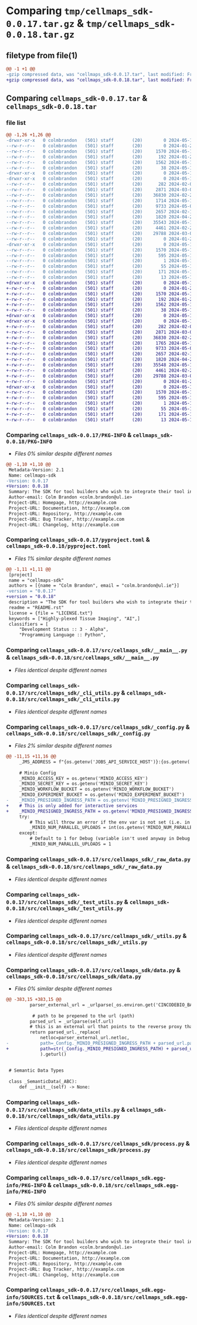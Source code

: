 # Comparing `tmp/cellmaps_sdk-0.0.17.tar.gz` & `tmp/cellmaps_sdk-0.0.18.tar.gz`

## filetype from file(1)

```diff
@@ -1 +1 @@
-gzip compressed data, was "cellmaps_sdk-0.0.17.tar", last modified: Fri May 10 14:22:27 2024, max compression
+gzip compressed data, was "cellmaps_sdk-0.0.18.tar", last modified: Fri May 10 14:34:11 2024, max compression
```

## Comparing `cellmaps_sdk-0.0.17.tar` & `cellmaps_sdk-0.0.18.tar`

### file list

```diff
@@ -1,26 +1,26 @@
-drwxr-xr-x   0 colmbrandon   (501) staff       (20)        0 2024-05-10 14:22:27.346989 cellmaps_sdk-0.0.17/
--rw-r--r--   0 colmbrandon   (501) staff       (20)        0 2024-01-26 12:59:01.000000 cellmaps_sdk-0.0.17/LICENSE.txt
--rw-r--r--   0 colmbrandon   (501) staff       (20)     1570 2024-05-10 14:22:27.346721 cellmaps_sdk-0.0.17/PKG-INFO
--rw-r--r--   0 colmbrandon   (501) staff       (20)      192 2024-01-26 12:59:01.000000 cellmaps_sdk-0.0.17/README.rst
--rw-r--r--   0 colmbrandon   (501) staff       (20)     1562 2024-05-10 14:22:20.000000 cellmaps_sdk-0.0.17/pyproject.toml
--rw-r--r--   0 colmbrandon   (501) staff       (20)       38 2024-05-10 14:22:27.347045 cellmaps_sdk-0.0.17/setup.cfg
-drwxr-xr-x   0 colmbrandon   (501) staff       (20)        0 2024-05-10 14:22:27.339590 cellmaps_sdk-0.0.17/src/
-drwxr-xr-x   0 colmbrandon   (501) staff       (20)        0 2024-05-10 14:22:27.345075 cellmaps_sdk-0.0.17/src/cellmaps_sdk/
--rw-r--r--   0 colmbrandon   (501) staff       (20)      282 2024-02-06 12:12:31.000000 cellmaps_sdk-0.0.17/src/cellmaps_sdk/__init__.py
--rw-r--r--   0 colmbrandon   (501) staff       (20)     2871 2024-03-07 12:05:00.000000 cellmaps_sdk-0.0.17/src/cellmaps_sdk/__main__.py
--rw-r--r--   0 colmbrandon   (501) staff       (20)    36830 2024-02-23 16:16:31.000000 cellmaps_sdk-0.0.17/src/cellmaps_sdk/_cli_utils.py
--rw-r--r--   0 colmbrandon   (501) staff       (20)     1714 2024-05-10 13:01:29.000000 cellmaps_sdk-0.0.17/src/cellmaps_sdk/_config.py
--rw-r--r--   0 colmbrandon   (501) staff       (20)     9733 2024-05-09 13:35:31.000000 cellmaps_sdk-0.0.17/src/cellmaps_sdk/_raw_data.py
--rw-r--r--   0 colmbrandon   (501) staff       (20)     2657 2024-02-12 17:14:01.000000 cellmaps_sdk-0.0.17/src/cellmaps_sdk/_test_utils.py
--rw-r--r--   0 colmbrandon   (501) staff       (20)     1820 2024-04-24 15:54:59.000000 cellmaps_sdk-0.0.17/src/cellmaps_sdk/_utils.py
--rw-r--r--   0 colmbrandon   (501) staff       (20)    35543 2024-05-10 14:19:40.000000 cellmaps_sdk-0.0.17/src/cellmaps_sdk/data.py
--rw-r--r--   0 colmbrandon   (501) staff       (20)     4461 2024-02-23 13:18:34.000000 cellmaps_sdk-0.0.17/src/cellmaps_sdk/data_utils.py
--rw-r--r--   0 colmbrandon   (501) staff       (20)    29788 2024-03-06 12:03:46.000000 cellmaps_sdk-0.0.17/src/cellmaps_sdk/process.py
--rw-r--r--   0 colmbrandon   (501) staff       (20)        0 2024-01-26 12:59:01.000000 cellmaps_sdk-0.0.17/src/cellmaps_sdk/py.typed
-drwxr-xr-x   0 colmbrandon   (501) staff       (20)        0 2024-05-10 14:22:27.346155 cellmaps_sdk-0.0.17/src/cellmaps_sdk.egg-info/
--rw-r--r--   0 colmbrandon   (501) staff       (20)     1570 2024-05-10 14:22:27.000000 cellmaps_sdk-0.0.17/src/cellmaps_sdk.egg-info/PKG-INFO
--rw-r--r--   0 colmbrandon   (501) staff       (20)      595 2024-05-10 14:22:27.000000 cellmaps_sdk-0.0.17/src/cellmaps_sdk.egg-info/SOURCES.txt
--rw-r--r--   0 colmbrandon   (501) staff       (20)        1 2024-05-10 14:22:27.000000 cellmaps_sdk-0.0.17/src/cellmaps_sdk.egg-info/dependency_links.txt
--rw-r--r--   0 colmbrandon   (501) staff       (20)       55 2024-05-10 14:22:27.000000 cellmaps_sdk-0.0.17/src/cellmaps_sdk.egg-info/entry_points.txt
--rw-r--r--   0 colmbrandon   (501) staff       (20)      171 2024-05-10 14:22:27.000000 cellmaps_sdk-0.0.17/src/cellmaps_sdk.egg-info/requires.txt
--rw-r--r--   0 colmbrandon   (501) staff       (20)       13 2024-05-10 14:22:27.000000 cellmaps_sdk-0.0.17/src/cellmaps_sdk.egg-info/top_level.txt
+drwxr-xr-x   0 colmbrandon   (501) staff       (20)        0 2024-05-10 14:34:11.654628 cellmaps_sdk-0.0.18/
+-rw-r--r--   0 colmbrandon   (501) staff       (20)        0 2024-01-26 12:59:01.000000 cellmaps_sdk-0.0.18/LICENSE.txt
+-rw-r--r--   0 colmbrandon   (501) staff       (20)     1570 2024-05-10 14:34:11.654296 cellmaps_sdk-0.0.18/PKG-INFO
+-rw-r--r--   0 colmbrandon   (501) staff       (20)      192 2024-01-26 12:59:01.000000 cellmaps_sdk-0.0.18/README.rst
+-rw-r--r--   0 colmbrandon   (501) staff       (20)     1562 2024-05-10 14:33:25.000000 cellmaps_sdk-0.0.18/pyproject.toml
+-rw-r--r--   0 colmbrandon   (501) staff       (20)       38 2024-05-10 14:34:11.654698 cellmaps_sdk-0.0.18/setup.cfg
+drwxr-xr-x   0 colmbrandon   (501) staff       (20)        0 2024-05-10 14:34:11.646499 cellmaps_sdk-0.0.18/src/
+drwxr-xr-x   0 colmbrandon   (501) staff       (20)        0 2024-05-10 14:34:11.651842 cellmaps_sdk-0.0.18/src/cellmaps_sdk/
+-rw-r--r--   0 colmbrandon   (501) staff       (20)      282 2024-02-06 12:12:31.000000 cellmaps_sdk-0.0.18/src/cellmaps_sdk/__init__.py
+-rw-r--r--   0 colmbrandon   (501) staff       (20)     2871 2024-03-07 12:05:00.000000 cellmaps_sdk-0.0.18/src/cellmaps_sdk/__main__.py
+-rw-r--r--   0 colmbrandon   (501) staff       (20)    36830 2024-02-23 16:16:31.000000 cellmaps_sdk-0.0.18/src/cellmaps_sdk/_cli_utils.py
+-rw-r--r--   0 colmbrandon   (501) staff       (20)     1765 2024-05-10 14:32:03.000000 cellmaps_sdk-0.0.18/src/cellmaps_sdk/_config.py
+-rw-r--r--   0 colmbrandon   (501) staff       (20)     9733 2024-05-09 13:35:31.000000 cellmaps_sdk-0.0.18/src/cellmaps_sdk/_raw_data.py
+-rw-r--r--   0 colmbrandon   (501) staff       (20)     2657 2024-02-12 17:14:01.000000 cellmaps_sdk-0.0.18/src/cellmaps_sdk/_test_utils.py
+-rw-r--r--   0 colmbrandon   (501) staff       (20)     1820 2024-04-24 15:54:59.000000 cellmaps_sdk-0.0.18/src/cellmaps_sdk/_utils.py
+-rw-r--r--   0 colmbrandon   (501) staff       (20)    35548 2024-05-10 14:32:30.000000 cellmaps_sdk-0.0.18/src/cellmaps_sdk/data.py
+-rw-r--r--   0 colmbrandon   (501) staff       (20)     4461 2024-02-23 13:18:34.000000 cellmaps_sdk-0.0.18/src/cellmaps_sdk/data_utils.py
+-rw-r--r--   0 colmbrandon   (501) staff       (20)    29788 2024-03-06 12:03:46.000000 cellmaps_sdk-0.0.18/src/cellmaps_sdk/process.py
+-rw-r--r--   0 colmbrandon   (501) staff       (20)        0 2024-01-26 12:59:01.000000 cellmaps_sdk-0.0.18/src/cellmaps_sdk/py.typed
+drwxr-xr-x   0 colmbrandon   (501) staff       (20)        0 2024-05-10 14:34:11.652899 cellmaps_sdk-0.0.18/src/cellmaps_sdk.egg-info/
+-rw-r--r--   0 colmbrandon   (501) staff       (20)     1570 2024-05-10 14:34:11.000000 cellmaps_sdk-0.0.18/src/cellmaps_sdk.egg-info/PKG-INFO
+-rw-r--r--   0 colmbrandon   (501) staff       (20)      595 2024-05-10 14:34:11.000000 cellmaps_sdk-0.0.18/src/cellmaps_sdk.egg-info/SOURCES.txt
+-rw-r--r--   0 colmbrandon   (501) staff       (20)        1 2024-05-10 14:34:11.000000 cellmaps_sdk-0.0.18/src/cellmaps_sdk.egg-info/dependency_links.txt
+-rw-r--r--   0 colmbrandon   (501) staff       (20)       55 2024-05-10 14:34:11.000000 cellmaps_sdk-0.0.18/src/cellmaps_sdk.egg-info/entry_points.txt
+-rw-r--r--   0 colmbrandon   (501) staff       (20)      171 2024-05-10 14:34:11.000000 cellmaps_sdk-0.0.18/src/cellmaps_sdk.egg-info/requires.txt
+-rw-r--r--   0 colmbrandon   (501) staff       (20)       13 2024-05-10 14:34:11.000000 cellmaps_sdk-0.0.18/src/cellmaps_sdk.egg-info/top_level.txt
```

### Comparing `cellmaps_sdk-0.0.17/PKG-INFO` & `cellmaps_sdk-0.0.18/PKG-INFO`

 * *Files 0% similar despite different names*

```diff
@@ -1,10 +1,10 @@
 Metadata-Version: 2.1
 Name: cellmaps-sdk
-Version: 0.0.17
+Version: 0.0.18
 Summary: The SDK for tool builders who wish to integrate their tool into the CellMaps Analysis Workflow IME
 Author-email: Colm Brandon <colm.brandon@ul.ie>
 Project-URL: Homepage, http://example.com
 Project-URL: Documentation, http://example.com
 Project-URL: Repository, http://example.com
 Project-URL: Bug Tracker, http://example.com
 Project-URL: Changelog, http://example.com
```

### Comparing `cellmaps_sdk-0.0.17/pyproject.toml` & `cellmaps_sdk-0.0.18/pyproject.toml`

 * *Files 1% similar despite different names*

```diff
@@ -1,11 +1,11 @@
 [project]
 name = "cellmaps-sdk"
 authors = [{name = "Colm Brandon", email = "colm.brandon@ul.ie"}]
-version = "0.0.17"
+version = "0.0.18"
 description = "The SDK for tool builders who wish to integrate their tool into the CellMaps Analysis Workflow IME"
 readme = "README.rst"
 license = {file = "LICENSE.txt"}
 keywords = ["Highly-plexed Tissue Imaging", "AI",]
 classifiers = [
     "Development Status :: 3 - Alpha",
     "Programming Language :: Python",
```

### Comparing `cellmaps_sdk-0.0.17/src/cellmaps_sdk/__main__.py` & `cellmaps_sdk-0.0.18/src/cellmaps_sdk/__main__.py`

 * *Files identical despite different names*

### Comparing `cellmaps_sdk-0.0.17/src/cellmaps_sdk/_cli_utils.py` & `cellmaps_sdk-0.0.18/src/cellmaps_sdk/_cli_utils.py`

 * *Files identical despite different names*

### Comparing `cellmaps_sdk-0.0.17/src/cellmaps_sdk/_config.py` & `cellmaps_sdk-0.0.18/src/cellmaps_sdk/_config.py`

 * *Files 2% similar despite different names*

```diff
@@ -11,15 +11,16 @@
     _JMS_ADDRESS = f"{os.getenv('JOBS_API_SERVICE_HOST')}:{os.getenv('JOBS_API_SERVICE_PORT')}"
 
     # Minio Config
     _MINIO_ACCESS_KEY = os.getenv('MINIO_ACCESS_KEY')
     _MINIO_SECRET_KEY = os.getenv('MINIO_SECRET_KEY')
     _MINIO_WORKFLOW_BUCKET = os.getenv('MINIO_WORKFLOW_BUCKET')
     _MINIO_EXPERIMENT_BUCKET = os.getenv('MINIO_EXPERIMENT_BUCKET')
-    _MINIO_PRESIGNED_INGRESS_PATH = os.getenv('MINIO_PRESIGNED_INGRESS_PATH')
+    # This is only added for interactive services
+    _MINIO_PRESIGNED_INGRESS_PATH = os.getenv('MINIO_PRESIGNED_INGRESS_PATH') 
     try:
         # This will throw an error if the env var is not set (i.e. in Debug mode)
         _MINIO_NUM_PARALLEL_UPLOADS = int(os.getenv('MINIO_NUM_PARALLEL_UPLOADS'))
     except:
         # Default to 1 for Debug (variable isn't used anyway in Debug mode)
         _MINIO_NUM_PARALLEL_UPLOADS = 1
```

### Comparing `cellmaps_sdk-0.0.17/src/cellmaps_sdk/_raw_data.py` & `cellmaps_sdk-0.0.18/src/cellmaps_sdk/_raw_data.py`

 * *Files identical despite different names*

### Comparing `cellmaps_sdk-0.0.17/src/cellmaps_sdk/_test_utils.py` & `cellmaps_sdk-0.0.18/src/cellmaps_sdk/_test_utils.py`

 * *Files identical despite different names*

### Comparing `cellmaps_sdk-0.0.17/src/cellmaps_sdk/_utils.py` & `cellmaps_sdk-0.0.18/src/cellmaps_sdk/_utils.py`

 * *Files identical despite different names*

### Comparing `cellmaps_sdk-0.0.17/src/cellmaps_sdk/data.py` & `cellmaps_sdk-0.0.18/src/cellmaps_sdk/data.py`

 * *Files 0% similar despite different names*

```diff
@@ -383,15 +383,15 @@
         parser_external_url = _urlparse(_os.environ.get('CINCODEBIO_BASE_URL'))
 
          # path to be prepened to the url (path)
         parsed_url = _urlparse(self.url)
         # this is an external url that points to the reverse proxy that ensures Signature is correct
         return parsed_url._replace(
             netloc=parser_external_url.netloc,
-            path=_Config._MINIO_PRESIGNED_INGRESS_PATH + parsed_url.path # prepend the path with the minio presigned path
+            path=str(_Config._MINIO_PRESIGNED_INGRESS_PATH) + parsed_url.path # prepend the path with the minio presigned path
             ).geturl()
 
 
 # Semantic Data Types
 
 class _SemanticData(_ABC):
     def __init__(self) -> None:
```

### Comparing `cellmaps_sdk-0.0.17/src/cellmaps_sdk/data_utils.py` & `cellmaps_sdk-0.0.18/src/cellmaps_sdk/data_utils.py`

 * *Files identical despite different names*

### Comparing `cellmaps_sdk-0.0.17/src/cellmaps_sdk/process.py` & `cellmaps_sdk-0.0.18/src/cellmaps_sdk/process.py`

 * *Files identical despite different names*

### Comparing `cellmaps_sdk-0.0.17/src/cellmaps_sdk.egg-info/PKG-INFO` & `cellmaps_sdk-0.0.18/src/cellmaps_sdk.egg-info/PKG-INFO`

 * *Files 0% similar despite different names*

```diff
@@ -1,10 +1,10 @@
 Metadata-Version: 2.1
 Name: cellmaps-sdk
-Version: 0.0.17
+Version: 0.0.18
 Summary: The SDK for tool builders who wish to integrate their tool into the CellMaps Analysis Workflow IME
 Author-email: Colm Brandon <colm.brandon@ul.ie>
 Project-URL: Homepage, http://example.com
 Project-URL: Documentation, http://example.com
 Project-URL: Repository, http://example.com
 Project-URL: Bug Tracker, http://example.com
 Project-URL: Changelog, http://example.com
```

### Comparing `cellmaps_sdk-0.0.17/src/cellmaps_sdk.egg-info/SOURCES.txt` & `cellmaps_sdk-0.0.18/src/cellmaps_sdk.egg-info/SOURCES.txt`

 * *Files identical despite different names*


